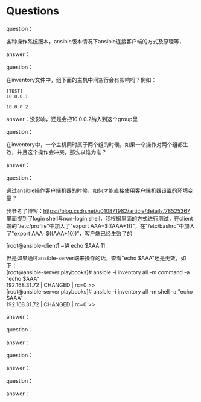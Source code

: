 # Questions

question：

各种操作系统版本，ansible版本情况下ansible连接客户端的方式及原理等，

answer：



question：

在inventory文件中，组下面的主机中间空行会有影响吗？例如：

```
[TEST]
10.0.0.1

10.0.0.2
```

answer：没影响，还是会把10.0.0.2纳入到这个group里



question：

在inventory中，一个主机同时属于两个组的时候，如果一个操作对两个组都生效，并且这个操作会冲突，那么以谁为准？

answer：



question：

通过ansible操作客户端机器的时候，如何才能直接使用客户端机器设置的环境变量？

我参考了博客：https://blog.csdn.net/u010871982/article/details/78525367 里面提到了login shell与non-login shell，我根据里面的方式进行测试，在client端的"/etc/profile"中加入了"export AAA=$((AAA+1))"，在"/etc/bashrc"中加入了"export AAA=$((AAA+10))"，客户端已经生效了的

[root@ansible-client1 ~]# echo $AAA
11

但是如果通过ansible-server端来操作的话，查看"echo $AAA"还是无效，如下：  
[root@ansible-server playbooks]# ansible -i inventory all -m command  -a "echo $AAA"  
192.168.31.72 | CHANGED | rc=0 >>  
[root@ansible-server playbooks]# ansible -i inventory all -m shell  -a "echo $AAA"  
192.168.31.72 | CHANGED | rc=0 >>

answer：



question：

answer：



question：

answer：



question：

answer：